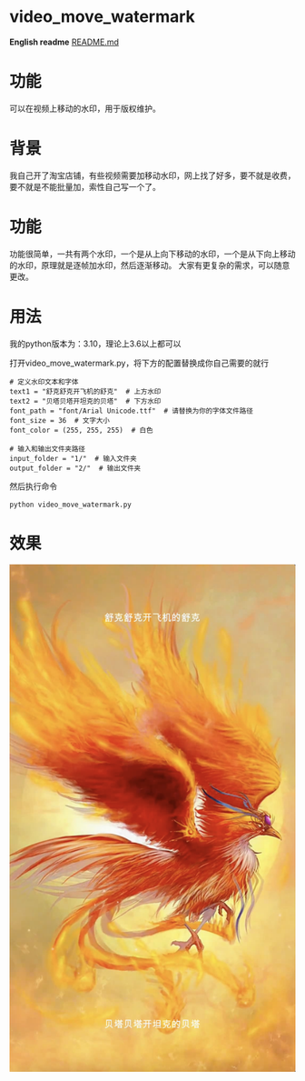 #  video_move_watermark

**English readme** [README.md](README.md)

# 功能
可以在视频上移动的水印，用于版权维护。

# 背景
我自己开了淘宝店铺，有些视频需要加移动水印，网上找了好多，要不就是收费，要不就是不能批量加，索性自己写一个了。

# 功能
功能很简单，一共有两个水印，一个是从上向下移动的水印，一个是从下向上移动的水印，原理就是逐帧加水印，然后逐渐移动。
大家有更复杂的需求，可以随意更改。

# 用法
我的python版本为：3.10，理论上3.6以上都可以

打开video_move_watermark.py，将下方的配置替换成你自己需要的就行

```
# 定义水印文本和字体
text1 = "舒克舒克开飞机的舒克"  # 上方水印
text2 = "贝塔贝塔开坦克的贝塔"  # 下方水印
font_path = "font/Arial Unicode.ttf"  # 请替换为你的字体文件路径
font_size = 36  # 文字大小
font_color = (255, 255, 255)  # 白色

# 输入和输出文件夹路径
input_folder = "1/"  # 输入文件夹
output_folder = "2/"  # 输出文件夹
```

然后执行命令

```
python video_move_watermark.py
```


# 效果

![demo](demo.png)
